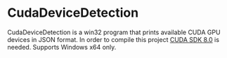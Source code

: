 # CudaDeviceDetection

CudaDeviceDetection is a win32 program that prints available CUDA GPU devices in JSON format. In order to compile this project [CUDA SDK 8.0](https://developer.nvidia.com/cuda-80-ga2-download-archive) is needed. Supports Windows x64 only. 
